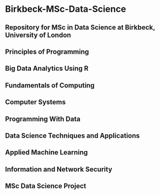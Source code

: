 # Birkbeck-MSc-Data-Science
## Repository for MSc in Data Science at Birkbeck, University of London

## Principles of Programming
## Big Data Analytics Using R
## Fundamentals of Computing
## Computer Systems
## Programming With Data

## Data Science Techniques and Applications
## Applied Machine Learning
## Information and Network Security
## MSc Data Science Project
